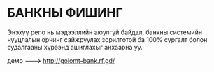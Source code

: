 # БАНКНЫ ФИШИНГ  
Энэхүү репо нь мэдээллийн аюулгүй байдал, банкны системийн нууцлалын орчинг сайжруулах зорилготой ба 100% сургалт болон судалгааны хүрээнд ашиглахыг анхаарна уу.

демо ---> http://golomt-bank.rf.gd/
